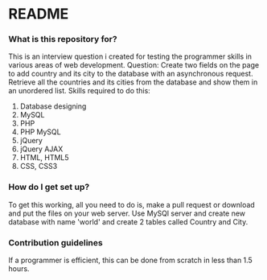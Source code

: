 # README #

### What is this repository for? ###

This is an interview question i created for testing the programmer skills in various areas of web development.
Question: Create two fields on the page to add country and its city to the database with an asynchronous request. Retrieve all the countries and its cities from the database and show them in an unordered list.
Skills required to do this:
1) Database designing
2) MySQL
3) PHP
4) PHP MySQL
5) jQuery
6) jQuery AJAX
7) HTML, HTML5
8) CSS, CSS3

### How do I get set up? ###
To get this working, all you need to do is, make a pull request or download and put the files on your web server.
Use MySQl server and create new database with name 'world' and create 2 tables called Country and City.

### Contribution guidelines ###
If a programmer is efficient, this can be done from scratch in less than 1.5 hours.
